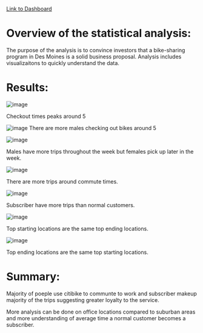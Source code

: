 [Link to Dashboard](https://public.tableau.com/app/profile/john.fung/viz/NYC_Citibike_Challenge_16384189925110/Summary?publish=yes)
# Overview of the statistical analysis:

The purpose of the analysis is to convince investors that a bike-sharing program in Des Moines is a solid business proposal. 
Analysis includes visualizaitons to quickly understand the data. 

# Results:
![image](Resources/1.png)

Checkout times peaks around 5

![image](Resources/2.png)
There are more males checking out bikes around 5

![image](Resources/3.png)

Males have more trips throughout the week but females pick up later in the week. 

![image](Resources/4.png)

There are more trips around commute times. 

![image](Resources/5.png)

Subscriber have more trips than normal customers. 

![image](Resources/6.png)

Top starting locations are the same top ending locations.

![image](Resources/7.png)

Top ending locations are the same top starting locations. 


# Summary:
Majority of poeple use citibike to communte to work and subscriber makeup majority of the trips suggesting greater loyalty to the service.  

More analysis can be done on office locations compared to suburban areas and more understanding of average time a normal customer becomes a subscriber.   

